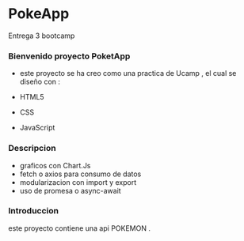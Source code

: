 # PokeApp
Entrega 3 bootcamp
### Bienvenido proyecto PoketApp 

- este proyecto se ha creo como una practica de Ucamp , el cual se diseño con  :

- HTML5
- CSS
- JavaScript 


### Descripcion 
- graficos con Chart.Js
- fetch o axios para consumo de datos 
- modularizacion con import y export
- uso de promesa o async-await

### Introduccion 
este proyecto  contiene una api POKEMON .
